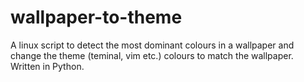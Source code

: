 # wallpaper-to-theme
A linux script to detect the most dominant colours in a wallpaper and change the theme (teminal, vim etc.) colours to match the wallpaper. Written in Python. 
